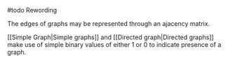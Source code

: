 #todo Rewording

The edges of graphs may be represented through an ajacency matrix.

[[Simple Graph|Simple graphs]] and [[Directed graph|Directed graphs]] make use of simple binary values of either 1 or 0 to indicate presence of a graph.